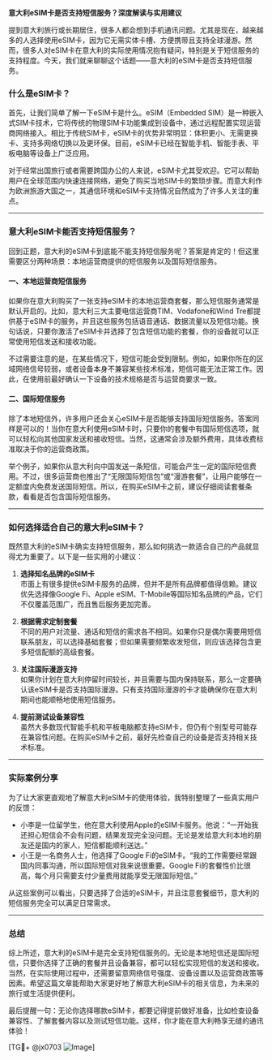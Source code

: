 **意大利eSIM卡是否支持短信服务？深度解读与实用建议**

提到意大利旅行或长期居住，很多人都会想到手机通讯问题。尤其是现在，越来越多的人选择使用eSIM卡，因为它无需实体卡槽、方便携带且支持全球漫游。然而，很多人对eSIM卡在意大利的实际使用情况抱有疑问，特别是关于短信服务的支持程度。今天，我们就来聊聊这个话题——意大利的eSIM卡是否支持短信服务。

### 什么是eSIM卡？

首先，让我们简单了解一下eSIM卡是什么。eSIM（Embedded SIM）是一种嵌入式SIM卡技术，它将传统的物理SIM卡功能集成到设备中，通过远程配置实现运营商网络接入。相比于传统SIM卡，eSIM卡的优势非常明显：体积更小、无需更换卡、支持多网络切换以及更环保。目前，eSIM卡已经在智能手机、智能手表、平板电脑等设备上广泛应用。

对于经常出国旅行或者需要跨国办公的人来说，eSIM卡尤其受欢迎。它可以帮助用户在全球范围内快速连接网络，避免了购买当地SIM卡的繁琐步骤。而意大利作为欧洲旅游大国之一，其通信环境和eSIM卡支持情况自然成为了许多人关注的重点。

---

### 意大利eSIM卡能否支持短信服务？

回到正题，意大利的eSIM卡到底能不能支持短信服务呢？答案是肯定的！但这里需要区分两种场景：本地运营商提供的短信服务以及国际短信服务。

#### 一、本地运营商短信服务

如果你在意大利购买了一张支持eSIM卡的本地运营商套餐，那么短信服务通常是默认开启的。比如，意大利三大主要电信运营商TIM、Vodafone和Wind Tre都提供基于eSIM卡的服务，并且这些服务包括语音通话、数据流量以及短信功能。换句话说，只要你激活了eSIM卡并选择了包含短信功能的套餐，你的设备就可以正常使用短信发送和接收功能。

不过需要注意的是，在某些情况下，短信可能会受到限制。例如，如果你所在的区域网络信号较弱，或者设备本身不兼容某些技术标准，短信可能无法正常工作。因此，在使用前最好确认一下设备的技术规格是否与运营商要求一致。

#### 二、国际短信服务

除了本地短信外，许多用户还会关心eSIM卡是否能够支持国际短信服务。答案同样是可以的！当你在意大利使用eSIM卡时，只要你的套餐中有国际短信选项，就可以轻松向其他国家发送和接收短信。当然，这通常会涉及额外费用，具体收费标准取决于你的运营商政策。

举个例子，如果你从意大利向中国发送一条短信，可能会产生一定的国际短信费用。不过，很多运营商也推出了“无限国际短信包”或“漫游套餐”，让用户能够在一定额度内免费发送国际短信。所以，在购买eSIM卡之前，建议仔细阅读套餐条款，看看是否包含国际短信服务。

---

### 如何选择适合自己的意大利eSIM卡？

既然意大利的eSIM卡确实支持短信服务，那么如何挑选一款适合自己的产品就显得尤为重要了。以下是一些实用的小建议：

1. **选择知名品牌的eSIM卡**  
   市面上有很多提供eSIM卡服务的品牌，但并不是所有品牌都值得信赖。建议优先选择像Google Fi、Apple eSIM、T-Mobile等国际知名品牌的产品，它们不仅覆盖范围广，而且售后服务更加完善。

2. **根据需求定制套餐**  
   不同的用户对流量、通话和短信的需求各不相同。如果你只是偶尔需要用短信联系朋友，可以选择基础套餐；但如果需要频繁收发短信，则应该选择包含更多短信配额的高级套餐。

3. **关注国际漫游支持**  
   如果你计划在意大利停留时间较长，并且需要与国内保持联系，那么一定要确认该eSIM卡是否支持国际漫游。只有支持国际漫游的卡才能确保你在意大利期间也能顺畅地使用短信服务。

4. **提前测试设备兼容性**  
   虽然大多数现代智能手机和平板电脑都支持eSIM卡，但仍有个别型号可能存在兼容性问题。在购买eSIM卡之前，最好先检查自己的设备是否支持相关技术标准。

---

### 实际案例分享

为了让大家更直观地了解意大利eSIM卡的使用体验，我特别整理了一些真实用户的反馈：

- 小李是一位留学生，他在意大利使用Apple的eSIM卡服务。他说：“一开始我还担心短信会不会有问题，结果发现完全没问题。无论是发给意大利本地的朋友还是国内的家人，短信都能顺利送达。”
- 小王是一名商务人士，他选择了Google Fi的eSIM卡。“我的工作需要经常跟国内同事沟通，所以国际短信对我来说很重要。Google Fi的套餐性价比很高，每个月只需要支付少量费用就能享受无限国际短信。”

从这些案例可以看出，只要选择了合适的eSIM卡，并且注意套餐细节，意大利的短信服务完全可以满足日常需求。

---

### 总结

综上所述，意大利的eSIM卡是完全支持短信服务的。无论是本地短信还是国际短信，只要你选择了正确的套餐并且设备兼容，都可以轻松实现短信的发送和接收。当然，在实际使用过程中，还需要留意网络信号强度、设备设置以及运营商政策等因素。希望这篇文章能帮助大家更好地了解意大利eSIM卡的相关信息，为未来的旅行或生活提供便利。

最后提醒一句：无论你选择哪款eSIM卡，都要记得提前做好准备，比如检查设备兼容性、了解套餐内容以及测试短信功能。这样，你才能在意大利畅享无缝的通讯体验！

[TG💪+ @jx0703 ![Image](https://github.com/user-attachments/assets/dbca1d08-cadb-493c-b0ec-ad6f7a83f270)]